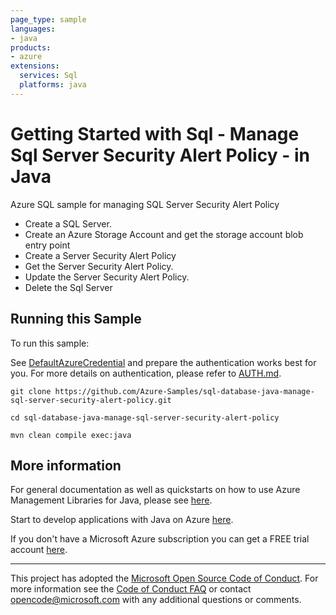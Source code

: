 ```yaml
---
page_type: sample
languages:
- java
products:
- azure
extensions:
  services: Sql
  platforms: java
---
```


# Getting Started with Sql - Manage Sql Server Security Alert Policy - in Java #


  Azure SQL sample for managing SQL Server Security Alert Policy
   - Create a SQL Server.
   - Create an Azure Storage Account and get the storage account blob entry point
   - Create a Server Security Alert Policy
   - Get the Server Security Alert Policy.
   - Update the Server Security Alert Policy.
   - Delete the Sql Server
 

## Running this Sample ##

To run this sample:

See [DefaultAzureCredential](https://github.com/Azure/azure-sdk-for-java/tree/master/sdk/identity/azure-identity#defaultazurecredential) and prepare the authentication works best for you. For more details on authentication, please refer to [AUTH.md](https://github.com/Azure/azure-sdk-for-java/blob/master/sdk/resourcemanager/docs/AUTH.md).

    git clone https://github.com/Azure-Samples/sql-database-java-manage-sql-server-security-alert-policy.git

    cd sql-database-java-manage-sql-server-security-alert-policy

    mvn clean compile exec:java

## More information ##

For general documentation as well as quickstarts on how to use Azure Management Libraries for Java, please see [here](https://aka.ms/azsdk/java/mgmt).

Start to develop applications with Java on Azure [here](http://azure.com/java).

If you don't have a Microsoft Azure subscription you can get a FREE trial account [here](http://go.microsoft.com/fwlink/?LinkId=330212).

---

This project has adopted the [Microsoft Open Source Code of Conduct](https://opensource.microsoft.com/codeofconduct/). For more information see the [Code of Conduct FAQ](https://opensource.microsoft.com/codeofconduct/faq/) or contact [opencode@microsoft.com](mailto:opencode@microsoft.com) with any additional questions or comments.